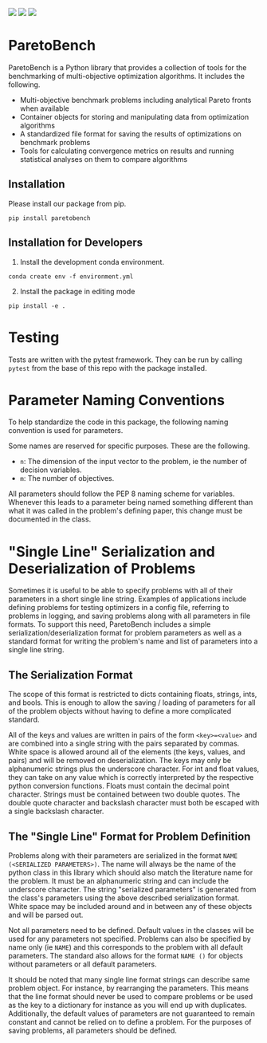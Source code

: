 [![](https://img.shields.io/pypi/v/paretobench.svg)](https://pypi.org/pypi/paretobench/)
[![](https://img.shields.io/pypi/pyversions/paretobench.svg)](https://pypi.org/pypi/paretobench/)
[![](https://img.shields.io/pypi/l/paretobench.svg)](https://pypi.org/pypi/paretobench/)

# ParetoBench
ParetoBench is a Python library that provides a collection of tools for the benchmarking of multi-objective optimization algorithms. It includes the following.
- Multi-objective benchmark problems including analytical Pareto fronts when available
- Container objects for storing and manipulating data from optimization algorithms
- A standardized file format for saving the results of optimizations on benchmark problems
- Tools for calculating convergence metrics on results and running statistical analyses on them to compare algorithms

## Installation
Please install our package from pip.
```
pip install paretobench
```

## Installation for Developers
1) Install the development conda environment.
```
conda create env -f environment.yml
```
2) Install the package in editing mode
```
pip install -e .
```

# Testing
Tests are written with the pytest framework. They can be run by calling `pytest` from the base of this repo with the package installed.

# Parameter Naming Conventions
To help standardize the code in this package, the following naming convention is used for parameters.

Some names are reserved for specific purposes. These are the following.
 - `n`: The dimension of the input vector to the problem, ie the number of decision variables.
 - `m`: The number of objectives.

All parameters should follow the PEP 8 naming scheme for variables. Whenever this leads to a parameter being named something different than what it was called in the problem's defining paper, this change must be documented in the class.

# "Single Line" Serialization and Deserialization of Problems
Sometimes it is useful to be able to specify problems with all of their parameters in a short single line string. Examples of applications include defining problems for testing optimizers in a config file, referring to problems in logging, and saving problems along with all parameters in file formats. To support this need, ParetoBench includes a simple serialization/deserialization format for problem parameters as well as a standard format for writing the problem's name and list of parameters into a single line string.

## The Serialization Format
The scope of this format is restricted to dicts containing floats, strings, ints, and bools. This is enough to allow the saving / loading of parameters for all of the problem objects without having to define a more complicated standard.

All of the keys and values are written in pairs of the form `<key>=<value>` and are combined into a single string with the pairs separated by commas. White space is allowed around all of the elements (the keys, values, and pairs) and will be removed on deserialization. The keys may only be alphanumeric strings plus the underscore character. For int and float values, they can take on any value which is correctly interpreted by the respective python conversion functions. Floats must contain the decimal point character. Strings must be contained between two double quotes. The double quote character and backslash character must both be escaped with a single backslash character.

## The "Single Line" Format for Problem Definition
Problems along with their parameters are serialized in the format `NAME (<SERIALIZED PARAMETERS>)`. The name will always be the name of the python class in this library which should also match the literature name for the problem. It must be an alphanumeric string and can include the underscore character. The string "serialized parameters" is generated from the class's parameters using the above described serialization format. White space may be included around and in between any of these objects and will be parsed out.

Not all parameters need to be defined. Default values in the classes will be used for any parameters not specified. Problems can also be specified by name only (ie `NAME`) and this corresponds to the problem with all default parameters. The standard also allows for the format `NAME ()` for objects without parameters or all default parameters.

It should be noted that many single line format strings can describe same problem object. For instance, by rearranging the parameters. This means that the line format should never be used to compare problems or be used as the key to a dictionary for instance as you will end up with duplicates. Additionally, the default values of parameters are not guaranteed to remain constant and cannot be relied on to define a problem. For the purposes of saving problems, all parameters should be defined.
